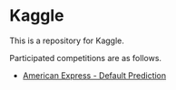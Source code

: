 # Kaggle
This is a repository for Kaggle.

Participated competitions are as follows.
- [American Express - Default Prediction](https://www.kaggle.com/competitions/amex-default-prediction)
